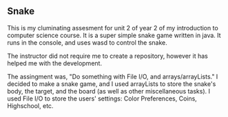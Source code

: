 ## Snake

This is my cluminating assesment for unit 2 of year 2 of my introduction to computer science course. It is a super simple snake game written in java. It runs in the console, and uses wasd to control the snake.

The instructor did not require me to create a repository, however it has helped me with the development.

The assingment was, "Do something with File I/O, and arrays/arrayLists." I decided to make a snake game, and I used arrayLists to store the snake's body, the target, and the board (as well as other miscellaneous tasks). I used File I/O to store the users' settings: Color Preferences, Coins, Highschool, etc.
